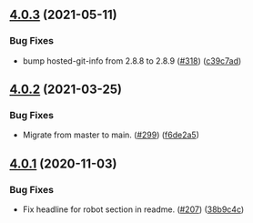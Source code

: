 ## [4.0.3](https://github.com/thenativeweb/is-typescript/compare/4.0.2...4.0.3) (2021-05-11)


### Bug Fixes

* bump hosted-git-info from 2.8.8 to 2.8.9 ([#318](https://github.com/thenativeweb/is-typescript/issues/318)) ([c39c7ad](https://github.com/thenativeweb/is-typescript/commit/c39c7ad59e146879d60614ad65d9917abc1e73bf))

## [4.0.2](https://github.com/thenativeweb/is-typescript/compare/4.0.1...4.0.2) (2021-03-25)


### Bug Fixes

* Migrate from master to main. ([#299](https://github.com/thenativeweb/is-typescript/issues/299)) ([f6de2a5](https://github.com/thenativeweb/is-typescript/commit/f6de2a5a5372349c34c2d3e8849ab7b81caa0487))

## [4.0.1](https://github.com/thenativeweb/is-typescript/compare/4.0.0...4.0.1) (2020-11-03)


### Bug Fixes

* Fix headline for robot section in readme. ([#207](https://github.com/thenativeweb/is-typescript/issues/207)) ([38b9c4c](https://github.com/thenativeweb/is-typescript/commit/38b9c4cef37250dd7685a1e23407696edcaf0463))
